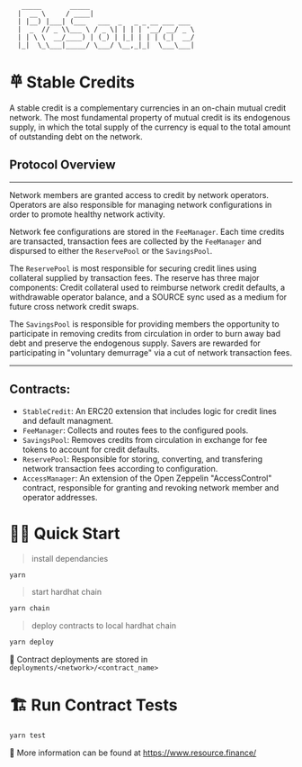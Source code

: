 ```
   _____       _____
  |  __ \     / ____|
  | |__) |___| (___   ___  _   _ _ __ ___ ___
  |  _  // _ \\___ \ / _ \| | | | '__/ __/ _ \
  | | \ \  __/____) | (_) | |_| | | | (_|  __/
  |_|  \_\___|_____/ \___/ \__,_|_|  \___\___|
```

# 𐄷 Stable Credits

A stable credit is a complementary currencies in an on-chain mutual credit network. The most fundamental property of mutual credit is its endogenous supply, in which the total supply of the currency is equal to the total amount of outstanding debt on the network.

## Protocol Overview

---

Network members are granted access to credit by network operators. Operators are also responsible for managing network configurations in order to promote healthy network activity.

Network fee configurations are stored in the `FeeManager`. Each time credits are transacted, transaction fees are collected by the `FeeManager` and dispursed to either the `ReservePool` or the `SavingsPool`.

The `ReservePool` is most responsible for securing credit lines using collateral supplied by transaction fees. The reserve has three major components: Credit collateral used to reimburse network credit defaults, a withdrawable operator balance, and a SOURCE sync used as a medium for future cross network credit swaps.

The `SavingsPool` is responsible for providing members the opportunity to participate in removing credits from circulation in order to burn away bad debt and preserve the endogenous supply. Savers are rewarded for participating in "voluntary demurrage" via a cut of network transaction fees.

---

## Contracts:

- `StableCredit`: An ERC20 extension that includes logic for credit lines and default managment.
- `FeeManager`: Collects and routes fees to the configured pools.
- `SavingsPool`: Removes credits from circulation in exchange for fee tokens to account for credit defaults.
- `ReservePool`: Responsible for storing, converting, and transfering network transaction fees according to configuration.
- `AccessManager`: An extension of the Open Zeppelin "AccessControl" contract, responsible for granting and revoking network member and operator addresses.

# 🏄‍♂️ Quick Start

> install dependancies

```bash
yarn
```

> start hardhat chain

```bash
yarn chain
```

> deploy contracts to local hardhat chain

```bash
yarn deploy
```

🔏 Contract deployments are stored in `deployments/<network>/<contract_name>`

# 🏗 Run Contract Tests

```bash
yarn test
```

📕 More information can be found at https://www.resource.finance/
